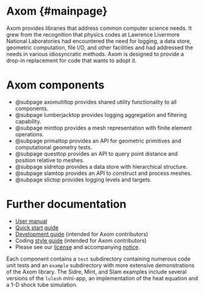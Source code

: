 Axom {#mainpage}
================

Axom provides libraries that address common computer science needs.  It grew from the recognition that physics codes at Lawrence Livermore National Laboratories had encountered the need for logging, a data store, geometric computation, file I/O, and other facilities and had addressed the needs in various idiosyncratic methods.  Axom is designed to provide a drop-in replacement for code that wants to adopt it.

# Axom components

* @subpage axomutiltop provides shared utility functionality to all components.
* @subpage lumberjacktop provides logging aggregation and filtering capability.
* @subpage minttop provides a mesh representation with finite element operations.
* @subpage primaltop provides an API for geometric primitives and computational geometry tests.
* @subpage questtop provides an API to query point distance and position relative to meshes.
* @subpage sidretop provides a data store with hierarchical structure.
* @subpage slamtop provides an API to construct and process meshes.
* @subpage slictop provides logging levels and targets.


# Further documentation

- [User manual](../../../sphinx/web_main_docs/html/index.html)
- [Quick start guide](../../../sphinx/quickstart_guide_docs/html/index.html)
- [Development guide](../../../sphinx/dev_guide_docs/html/index.html) (intended for Axom contributors)
- Coding [style guide](../../../sphinx/coding_guide_docs/html/index.html) (intended for Axom contributors)
- Please see our [license](../../../LICENSE) and accompanying [notice](../../../NOTICE).

Each component contains a `test` subdirectory containing numerous code unit tests and an `example` subdirectory with more extensive demonstrations of the Axom library.  The Sidre, Mint, and Slam examples include several versions of the `lulesh` mini-app,  an implementation of the heat equation and a 1-D shock tube simulation.
